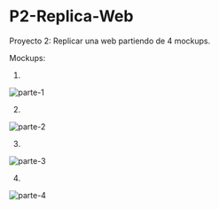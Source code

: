 # P2-Replica-Web

Proyecto 2: Replicar una web partiendo de 4 mockups.

Mockups:

1.

![parte-1](https://github.com/cesarconte/P2-Replica-Web/assets/128363248/b134e531-e11b-4902-b740-06f656bc73ad)

2.

![parte-2](https://github.com/cesarconte/P2-Replica-Web/assets/128363248/cadb798e-f4b9-4c23-ba89-24cc7959f164)

3.

![parte-3](https://github.com/cesarconte/P2-Replica-Web/assets/128363248/40ff3f0e-ad8f-49c4-8bc7-d0d51d6612ae)

4.

![parte-4](https://github.com/cesarconte/P2-Replica-Web/assets/128363248/2567d49d-cb1d-406e-9982-4e86e0556268)




